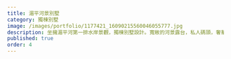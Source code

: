```yaml
---
title: 湄平河景別墅
category: 獨棟別墅
image: /images/portfolio/1177421_16090215560046055777.jpg
description: 坐擁湄平河第一排水岸景觀，獨棟別墅設計。寬敞的河景露台，私人碼頭，奢華裝潢。適合高端客群投資或度假使用，極具增值潛力
published: true
order: 4
---
```

